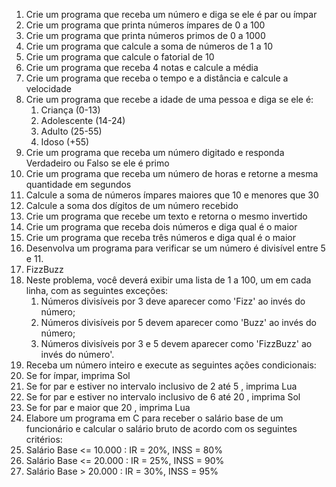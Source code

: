 1. Crie um programa que receba um número e diga se ele é par ou ímpar
2. Crie um programa que printa números ímpares de 0 a 100
3. Crie um programa que printa números primos de 0 a 1000
4. Crie um programa que calcule a soma de números de 1 a 10
5. Crie um programa que calcule o fatorial de 10
6. Crie um programa que receba 4 notas e calcule a média
7. Crie um programa que receba o tempo e a distância e calcule a velocidade
8. Crie um programa que recebe a idade de uma pessoa e diga se ele é:
   1. Criança (0-13) 
   2. Adolescente (14-24)
   3. Adulto (25-55)
   4. Idoso (+55)
9. Crie um programa que receba um número digitado e responda Verdadeiro ou Falso se ele é primo
10. Crie um programa que receba um número de horas e retorne a mesma quantidade em segundos
11. Calcule a soma de números ímpares maiores que 10 e menores que 30
12. Calcule a soma dos dígitos de um número recebido
13. Crie um programa que recebe um texto e retorna o mesmo invertido
14. Crie um programa que receba dois números e diga qual é o maior
15. Crie um programa que receba três números e diga qual é o maior
16. Desenvolva um programa para verificar se um número é divisível entre 5 e 11.
17. FizzBuzz
   1. Neste problema, você deverá exibir uma lista de 1 a 100, um em cada linha, com as seguintes exceções:
      1. Números divisíveis por 3 deve aparecer como 'Fizz' ao invés do número;
      2. Números divisíveis por 5 devem aparecer como 'Buzz' ao invés do número;
      3. Números divisíveis por 3 e 5 devem aparecer como 'FizzBuzz' ao invés do número'.
18. Receba um número inteiro e execute as seguintes ações condicionais:
   1. Se for ímpar, imprima Sol
   2. Se for par e estiver no intervalo inclusivo de 2 até 5 , imprima Lua
   3. Se for par e estiver no intervalo inclusivo de 6 até 20 , imprima Sol
   4. Se for par e maior que 20 , imprima Lua
19. Elabore um programa em C para receber o salário base de um funcionário e calcular o salário bruto de acordo com os seguintes critérios:
   1. Salário Base <= 10.000 : IR = 20%, INSS = 80%
   2. Salário Base <= 20.000 : IR = 25%, INSS = 90%
   3. Salário Base > 20.000 : IR = 30%, INSS = 95%
